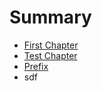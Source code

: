 # Summary

* [First Chapter](chapter1.md)
* [Test Chapter](test-chapter.md)
* [Prefix](README.md)
* sdf

